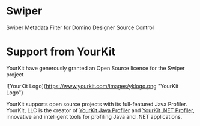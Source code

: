 # Swiper
Swiper Metadata Filter for Domino Designer Source Control

# Support from YourKit

YourKit have generously granted an Open Source licence for the Swiper project

![YourKit Logo]{https://www.yourkit.com/images/yklogo.png "YourKit Logo"}

YourKit supports open source projects with its full-featured Java Profiler.
YourKit, LLC is the creator of <a href="https://www.yourkit.com/java/profiler/index.jsp">YourKit Java Profiler</a>
and <a href="https://www.yourkit.com/.net/profiler/index.jsp">YourKit .NET Profiler</a>,
innovative and intelligent tools for profiling Java and .NET applications.